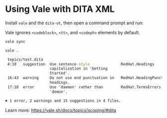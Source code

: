 # Using Vale with DITA XML

Install `vale` and the `dita-ot`, then open a command prompt and run:

Vale ignores `<codeblock>`, `<tt>`, and `<codeph>` elements by default.

```cmd
vale sync

vale .

 topics/test.dita
 4:10   suggestion  Use sentence-style              RedHat.Headings            
                    capitalization in 'Getting                                 
                    Started'.                                                                                     
 16:43  warning     Do not use end punctuation in   RedHat.HeadingPunctuation  
                    headings.                                                  
 17:10  error       Use 'daemon' rather than        RedHat.TermsErrors         
                    'demon'.  

✖ 1 error, 2 warnings and 15 suggestions in 4 files.

```

Learn more: https://vale.sh/docs/topics/scoping/#dita